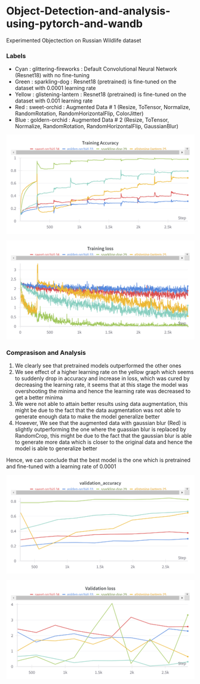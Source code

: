 # Object-Detection-and-analysis-using-pytorch-and-wandb

Experimented Objectection on Russian Wildlife dataset

### Labels

- Cyan : glittering-fireworks : Default Convolutional Neural Network (Resnet18) with no fine-tuning
- Green : sparkling-dog : Resnet18 (pretrained) is fine-tuned on the dataset with 0.0001 learning rate
- Yellow : glistening-lantern : Resnet18 (pretrained) is fine-tuned on the dataset with 0.001 learning rate
- Red : sweet-orchid : Augmented Data # 1 (Resize, ToTensor, Normalize, RandomRotation, RandomHorizontalFlip, ColorJitter)
- Blue : goldern-orchid : Augmented Data # 2 (Resize, ToTensor, Normalize, RandomRotation, RandomHorizontalFlip, GaussianBlur)

![alt text](https://github.com/AbhayChowdhry/Object-Detection-and-analysis-using-pytorch-and-wandb/blob/main/media/Training_acc.png)


![alt text](https://github.com/AbhayChowdhry/Object-Detection-and-analysis-using-pytorch-and-wandb/blob/main/media/Training_loss.png)


### Comprasison and Analysis

1. We clearly see that pretrained models outperformed the other ones
2. We see effect of a higher learning rate on the yellow graph which seems to suddenly drop in accuracy and increase in loss, which was cured by decreasing the learning rate, it seems that at this stage the model was overshooting the minima and hence the learning rate was decreased to get a better minima
3. We were not able to attain better results using data augmentation, this might be due to the fact that the data augmentation was not able to generate enough data to make the model generalize better
4. However, We see that the augmented data with gaussian blur (Red) is slightly outperforming the one where the guassian blur is replaced by RandomCrop, this might be due to the fact that the gaussian blur is able to generate more data which is closer to the original data and hence the model is able to generalize better

Hence, we can conclude that the best model is the one which is pretrained and fine-tuned with a learning rate of 0.0001


![alt text](https://github.com/AbhayChowdhry/Object-Detection-and-analysis-using-pytorch-and-wandb/blob/main/media/validation_acc.png)


![alt text](https://github.com/AbhayChowdhry/Object-Detection-and-analysis-using-pytorch-and-wandb/blob/main/media/validation_loss.png)
